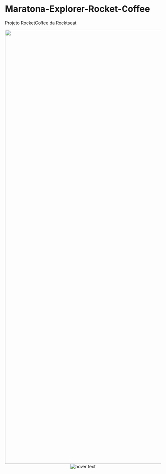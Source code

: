 # Maratona-Explorer-Rocket-Coffee

Projeto RocketCoffee da Rocktseat


<p align="center">
  <img src="![rocketcoffee](https://user-images.githubusercontent.com/97231470/183439042-773327c3-a571-4e09-a581-323b7f69b3c2.png)
" width="1400px" title="hover text">
  <img src="![rocketcoffeemobile](https://user-images.githubusercontent.com/97231470/183439306-0afeb93c-2aaf-4711-9cf4-c781e00cfe39.png)
  " title="hover text">
</p>
